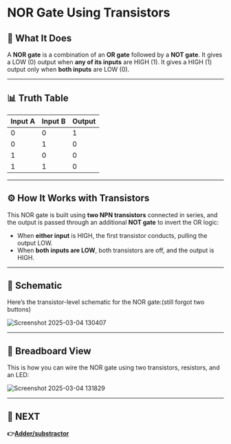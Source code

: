 # NOR Gate Using Transistors

## 📝 What It Does

A **NOR gate** is a combination of an **OR gate** followed by a **NOT gate**. It gives a LOW (0) output when **any of its inputs** are HIGH (1). It gives a HIGH (1) output only when **both inputs** are LOW (0).

---

## 📊 Truth Table

| Input A | Input B | Output |
|---------|---------|--------|
| 0       | 0       | 1      |
| 0       | 1       | 0      |
| 1       | 0       | 0      |
| 1       | 1       | 0      |

---

## ⚙️ How It Works with Transistors

This NOR gate is built using **two NPN transistors** connected in series, and the output is passed through an additional **NOT gate** to invert the OR logic:

- When **either input** is HIGH, the first transistor conducts, pulling the output LOW.
- When **both inputs are LOW**, both transistors are off, and the output is HIGH.

---

## 📐 Schematic

Here’s the transistor-level schematic for the NOR gate:(still forgot two buttons)

![Screenshot 2025-03-04 130407](https://github.com/user-attachments/assets/b0562b8b-9efb-478a-9029-8fceac9e7b49)

---

## 🔌 Breadboard View

This is how you can wire the NOR gate using two transistors, resistors, and an LED:


![Screenshot 2025-03-04 131829](https://github.com/user-attachments/assets/80aed538-bf2c-4306-9643-20962582ae19)

---


## 🔹 NEXT  
**👉[Adder/substractor](../../Combinational_Circuit/+_-)**

